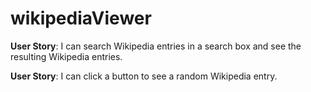 # wikipediaViewer
 
**User Story**: I can search Wikipedia entries in a search box and see the resulting Wikipedia entries.

**User Story**: I can click a button to see a random Wikipedia entry.
